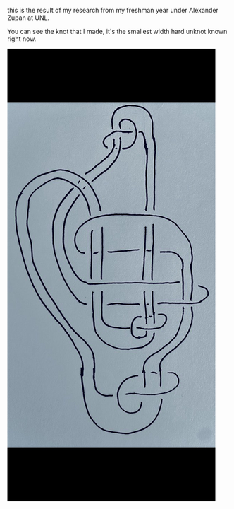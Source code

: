 this is the result of my research from my freshman year under Alexander Zupan at UNL.

You can see the knot that I made, it's the smallest width hard unknot known right now.

<img src="/unknot.jpg"/>
